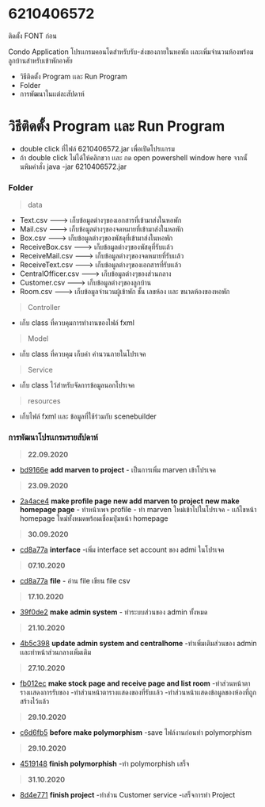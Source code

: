 # 6210406572
ติดตั้ง FONT ก่อน

Condo Application  โปรเเกรมคอนโดสำหรับรับ-ส่งของภายในหอพัก เเละเพิ่มจำนวนห้องพร้อมลูกบ้านสำหรับเข้าพักอาศัย

  - วิธีติดตั้ง Program เเละ Run Program
  - Folder
  - การพัฒนาในเเต่ละสัปดาห์

# วิธีติดตั้ง Program เเละ Run Program

  - double click ที่ไฟล์ 6210406572.jar เพื่อเปิดโปรเเกรม
  - ถ้า double click ไม่ได้ให้คลิกขวา เเละ กด open powershell window here จากนั้นพิมคำสั่ง java -jar 6210406572.jar


### Folder

> data
* Text.csv  ---> เก็บข้อมูลต่างๆของเอกสารที่เข้ามาส่งในหอพัก
* Mail.csv  ---> เก็บข้อมูลต่างๆของจดหมายที่เข้ามาส่งในหอพัก
* Box.csv  ---> เก็บข้อมูลต่างๆของพัสดุที่เข้ามาส่งในหอพัก
* ReceiveBox.csv  ---> เก็บข้อมูลต่างๆของพัสดุที่รับเเล้ว
* ReceiveMail.csv  ---> เก็บข้อมูลต่างๆของจดหมายที่รับเเล้ว
* ReceiveText.csv  ---> เก็บข้อมูลต่างๆของเอกสารที่รับเเล้ว
* CentralOfficer.csv  ---> เก็บข้อมูลต่างๆของส่วนกลาง
* Customer.csv  ---> เก็บข้อมูลต่างๆของลูกบ้าน
* Room.csv  ---> เก็บข้อมูลจำนวนผู้เข้าพัก ชั้น เลขห้อง เเละ ขนาดห้องของหอพัก

> Controller
* เก็บ class ที่ควบคุมการทำงานของไฟล์ fxml

> Model
* เก็บ class ที่ควบคุม เก็บค่า คำนวนภายในโปรเจค

> Service
* เก็บ class ไว้สำหรับจัดการข้อมูลนอกโปรเจค

> resources
* เก็บไฟล์ fxml เเละ ข้อมูลที่ใช้ร่วมกับ scenebuilder

### การพัฒนาโปรเเกรมรายสัปดาห์

> **22.09.2020**

* [bd9166e](https://bitbucket.org/6210406572/6210406572/commits/bd9166ec18ce562f95de6db0aeb0af1c83a42eef)
                **add marven to project**
                -  เป็นการเพิ่ม marven เข้าโปรเจค

> **23.09.2020**

* [2a4ace4](https://bitbucket.org/6210406572/6210406572/commits/2a4ace4eff99697be0a3687b4e691c449bd71a11)
                **make profile page**
                **new add marven to project**
                **new make homepage page**
                        - ทำหน้าเพจ profile
                        - ทำ marven ใหม่เข้าไปในโปรเจค
                        - เเก้ไขหน้า homepage ใหม่ทั้งหมดพร้อมเชื่อมปุ่มหน้า homepage

> **30.09.2020**

* [cd8a77a](https://bitbucket.org/6210406572/6210406572/commits/cd8a77a7ddcfef7c44aee3654679a49ad744e319)
                **interface**
                        -เพิ่ม interface  set account ของ admi ในโปรเจค

> **07.10.2020**

* [cd8a77a](https://bitbucket.org/6210406572/6210406572/commits/cd8a77a7ddcfef7c44aee3654679a49ad744e319)
                **file**
                        - อ่าน file เขียน file csv

> **17.10.2020**

* [39f0de2](https://bitbucket.org/6210406572/6210406572/commits/39f0de2cc64ca4f769c655be6b140435bdc8d822)
                **make admin system**
                        - ทำระบบส่วนของ admin ทั้งหมด

> **21.10.2020**

* [4b5c398](https://bitbucket.org/6210406572/6210406572/commits/4b5c398601a659332b16a790ca44b2d314a257fc)
                **update admin system and centralhome**
                        -ทำเพิ่มเติมส่วนของ admin เเละทำหน้าส่วนกลางเพิ่มเติม

> **27.10.2020**
* [fb012ec](https://bitbucket.org/6210406572/6210406572/commits/fb012ec7961011fbcec5591c144e8ceff34acaef)
                **make stock page and receive page and list room**
                        -ทำส่วนหน้าตารางเเสดงการรับของ
                        -ทำส่วนหน้าตารางเเสดงของที่รับเเล้ว
                        -ทำส่วนหน้าเเสดงข้อมูลของห้องที่ถูกสร้างไว้เเล้ว
                        
> **29.10.2020**
* [c6d6fb5](https://bitbucket.org/6210406572/6210406572/commits/c6d6fb52d2c371a57ce0207eb69278f30503000c)
                **before make polymorphism**
                        -save ไฟล์งานก่อนทำ polymorphism
                        
> **29.10.2020**
* [4519148](https://bitbucket.org/6210406572/6210406572/commits/45191480747e4c2b02c185eeaab89435c0d82040)
                **finish polymorphish**
                        -ทำ polymorphish เสร็จ
                        
> **31.10.2020**
* [8d4e771](https://bitbucket.org/6210406572/6210406572/commits/8d4e7716433db0bdd05e6d4218f1810e4be40048)
                **finish project**
                        -ทำส่วน Customer service
                        -เสร็จการทำ Project